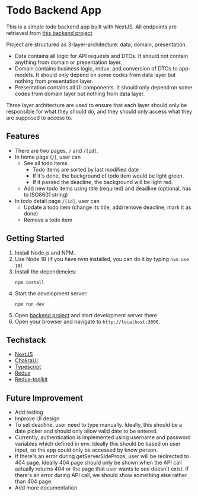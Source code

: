 # Todo Backend App

This is a simple todo backend app built with NextJS.
All endpoints are retrieved from [this backend project](https://github.com/asajim/todo-app-nestjs)

Project are structured as 3-layer-architecture: data, domain, presentation.

* Data contains all logic for API requests and DTOs. It should not contain anything from domain or presentation layer.
* Domain contains business logic, redux, and conversion of DTOs to app-models. It should only depend on some codes from
  data layer but nothing from presentation layer.
* Presentation contains all UI components. It should only depend on some codes from domain layer but nothing from data
  layer.

Three layer architecture are used to ensure that each layer should only be responsible for what they should do, and they
should only access what they are supposed to access to.

## Features

* There are two pages, `/` and `/[id]`.
* In home page (`/`), user can
    * See all todo items.
        * Todo items are sorted by last modified date
        * If it's done, the background of todo item would be light green.
        * If it passed the deadline, the background will be light red.
    * Add new todo items using title (required) and deadline (optional, has to ISO8601 string)
* In todo detail page `/[id]`, user can
    * Update a todo item (change its title, add/remove deadline, mark it as done)
    * Remove a todo item

## Getting Started

1. Install Node.js and NPM.
2. Use Node 18 (if you have nvm installed, you can do it by typing `nvm use 18`)
3. Install the dependencies:
   ```
   npm install
   ```
4. Start the development server:
   ```
   npm run dev
   ```
5. Open [backend project](https://github.com/asajim/todo-app-nestjs) and start development server there
6. Open your browser and navigate to `http://localhost:3000`.

## Techstack

* [NextJS](https://nextjs.org/)
* [ChakraUI](https://chakra-ui.com/)
* [Typescript](https://www.typescriptlang.org/)
* [Redux](https://redux.js.org/)
* [Redux-toolkit](https://redux-toolkit.js.org/)

## Future Improvement

* Add testing
* Improve UI design
* To set deadline, user need to type manually. Ideally, this should be a date picker and should only allow valid date to
  be entered.
* Currently, authentication is implemented using username and password variables which defined in env. Ideally this
  should be based on user input, so the app could only be accessed by know person.
* If there's an error during getServerSideProps, user will be redirected to 404 page. Ideally 404 page should only be
  shown when the API call actually returns 404 or the page that user wants to see doesn't exist. If there's an error
  during API call, we should show something else rather than 404 page.
* Add more documentation
